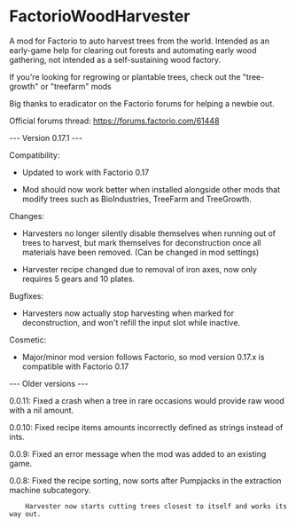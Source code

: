 # FactorioWoodHarvester

A mod for Factorio to auto harvest trees from the world. Intended as an early-game help for clearing out forests and automating early wood gathering, not intended as a self-sustaining wood factory.

If you're looking for regrowing or plantable trees, check out the "tree-growth" or "treefarm" mods


Big thanks to eradicator on the Factorio forums for helping a newbie out.

Official forums thread: https://forums.factorio.com/61448




--- Version 0.17.1 ---

Compatibility:

* Updated to work with Factorio 0.17

* Mod should now work better when installed alongside other mods that modify trees such as BioIndustries, TreeFarm and TreeGrowth.

Changes:

* Harvesters no longer silently disable themselves when running out of trees to harvest, but mark themselves for deconstruction once all materials have been removed. (Can be changed in mod settings)

* Harvester recipe changed due to removal of iron axes, now only requires 5 gears and 10 plates.

Bugfixes:

* Harvesters now actually stop harvesting when marked for deconstruction, and won't refill the input slot while inactive.

Cosmetic:

* Major/minor mod version follows Factorio, so mod version 0.17.x is compatible with Factorio 0.17

--- Older versions ---

0.0.11: Fixed a crash when a tree in rare occasions would provide raw wood with a nil amount.

0.0.10: Fixed recipe items amounts incorrectly defined as strings instead of ints.

0.0.9:  Fixed an error message when the mod was added to an existing game.

0.0.8:  Fixed the recipe sorting, now sorts after Pumpjacks in the extraction machine subcategory.

        Harvester now starts cutting trees closest to itself and works its way out.

